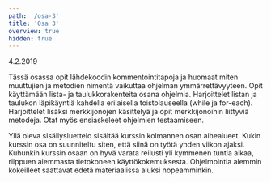 ```yaml
---
path: '/osa-3'
title: 'Osa 3'
overview: true
hidden: true
---
```


<deadline>4.2.2019</deadline>

Tässä osassa opit lähdekoodin kommentointitapoja ja huomaat miten muuttujien ja metodien nimentä vaikuttaa ohjelman ymmärrettävyyteen. Opit käyttämään lista- ja taulukkorakenteita osana ohjelmia. Harjoittelet listan ja taulukon läpikäyntiä kahdella erilaisella toistolauseella (while ja for-each). Harjoittelet lisäksi merkkijonojen käsittelyä ja opit merkkijonoihin liittyviä metodeja. Otat myös ensiaskeleet ohjelmien testaamiseen.


<please-login></please-login>

<pages-in-this-section></pages-in-this-section>

Yllä oleva sisällysluettelo sisältää kurssin kolmannen osan aihealueet. Kukin kurssin osa on suunniteltu siten, että siinä on työtä yhden viikon ajaksi. Kuhunkin kurssin osaan on hyvä varata reilusti yli kymmenen tuntia aikaa, riippuen aiemmasta tietokoneen käyttökokemuksesta. Ohjelmointia aiemmin kokeilleet saattavat edetä materiaalissa aluksi nopeamminkin.


<exercises-in-this-section></exercises-in-this-section>
